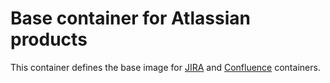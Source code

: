 # Base container for Atlassian products
This container defines the base image for [JIRA](https://github.com/jenkins-infra/jira) and [Confluence](https://github.com/jenkins-infra/confluence) containers.
